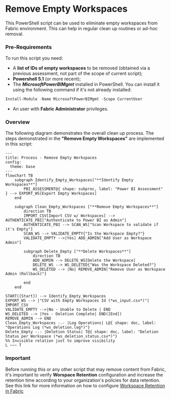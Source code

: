 # Remove Empty Workspaces
This PowerShell script can be used to eliminate empty workspaces from Fabric environment. This can help in regular clean up routines or ad-hoc removal.

### Pre-Requirements
To run this script you need: 
- A **list of IDs of empty workspaces** to be removed (obtained via a previous assessment, not part of the scope of current script);
- **Powershell 5.1** (or more recent);
- The **_MicrosoftPowerBIMgmt_** installed in PowerShell. You can install it using the following command if it's not already installed:
 ```powershell
 Install-Module -Name MicrosoftPowerBIMgmt -Scope CurrentUser
 ```
- An user with **Fabric Administrator** privileges.

### Overview
The following diagram demonstrates the overall clean up process. The steps demonstrated in the **"Remove Empty Workspaces"** are implemented in this script:

```mermaid
---
title: Process - Remove Empty Workspaces
config:
  theme: base
---
flowchart TB 
    subgraph Identify_Empty_Workspaces["**Identify Empty Workspaces**"]
        PBI_ASSESSMENT@{ shape: subproc, label: "Power BI Assessment" } --> EXPORT_WS[Export Empty Workspaces]
    end
    
    subgraph Clean_Empty_Workspaces ["**Remove Empty Workspaces**"]
        direction TB
        IMPORT_CSV[Import CSV w/ Workspaces] --> AUTHENTICATE_PBI["Authenticate to Power BI as Admin"]
        AUTHENTICATE_PBI --> SCAN_WS["Scan Workspace to validate if it's Empty"]
        SCAN_WS --> VALIDATE_EMPTY{"Is the Workspace Empty?"}
        VALIDATE_EMPTY -->|Yes| ADD_ADMIN["Add User as Workspace Admin"]
        
        subgraph Delete_Empty ["**Delete Workspaces**"]
            direction TB
            ADD_ADMIN --> DELETE_WS[Delete the Workspace]
            DELETE_WS --> WS_DELETED{"Was the Workspace Deleted?"}
            WS_DELETED --> |No| REMOVE_ADMIN["Remove User as Workspace Admin (Rollback)"]
            
        end  
    end
    
START([Start]) --> Identify_Empty_Workspaces
EXPORT_WS --> |"CSV with Empty Workspaces Id (*ws_input.csv*)"| IMPORT_CSV
VALIDATE_EMPTY -->|No - Unable to Delete | END 
WS_DELETED --> |Yes - Deletion Complete| END([End]) 
REMOVE_ADMIN --> END
Clean_Empty_Workspaces -.- |Log Operations| L@{ shape: doc, label: "Operations Log (*ws_deletion.log*)"}
Delete_Empty -.- |Deletion Status| T@{ shape: doc, label: "Deletion Status per Workspace (*ws_deletion_status.csv*)"}
%% Invisible relation just to improve visibility
L ~~~ T
```

### Important
Before running this or any other script that may remove content from Fabric, it's important to verify **Worspace Retention** configuration and increase the retention time according to your organization's policies for data retention. 
See this link for more information on how to configure [Workspace Retention in Fabric](https://learn.microsoft.com/en-us/fabric/admin/portal-workspaces#workspace-retention)
